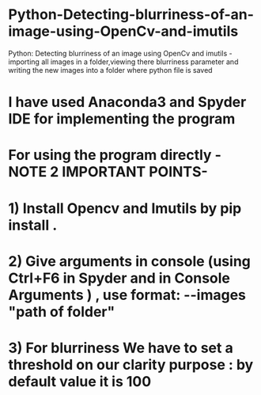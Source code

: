 # Python-Detecting-blurriness-of-an-image-using-OpenCv-and-imutils
Python: Detecting blurriness of an image using OpenCv and imutils -importing all images in a folder,viewing there blurriness parameter and writing the new images into a folder where python file is saved 

# I have used Anaconda3 and Spyder IDE for implementing the program
# For using the program directly -NOTE 2 IMPORTANT POINTS-
# 1) Install Opencv and Imutils by pip install .
# 2) Give arguments in console (using Ctrl+F6 in Spyder and in Console Arguments ) , use format: --images "path of folder"
# 3) For blurriness We have to set a threshold on our clarity purpose : by default value it is 100
